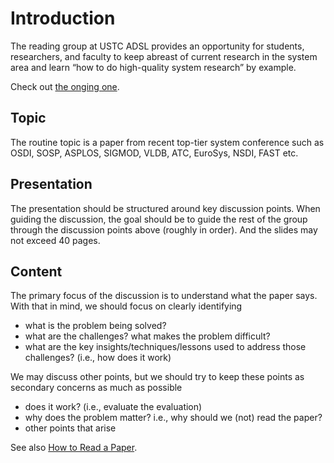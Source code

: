 # Introduction

The reading group at USTC ADSL provides an opportunity for students, researchers, and faculty to keep abreast of current research in the system area and learn “how to do high-quality system research” by example.

Check out [the onging one](./2025_spring.md).

## Topic

The routine topic is a paper from recent top-tier system conference such as OSDI, SOSP, ASPLOS, SIGMOD, VLDB, ATC, EuroSys, NSDI, FAST etc.

## Presentation

The presentation should be structured around key discussion points. When guiding the discussion, the goal should be to guide the rest of the group through the discussion points above (roughly in order). And the slides may not exceed 40 pages.

## Content

The primary focus of the discussion is to understand what the paper says. With that in mind, we should focus on clearly identifying

- what is the problem being solved?
- what are the challenges? what makes the problem difficult?
- what are the key insights/techniques/lessons used to address those challenges? (i.e., how does it work)

We may discuss other points, but we should try to keep these points as secondary concerns as much as possible

- does it work? (i.e., evaluate the evaluation)
- why does the problem matter? i.e., why should we (not) read the paper?
- other points that arise

See also [How to Read a Paper](http://ccr.sigcomm.org/online/files/p83-keshavA.pdf).
